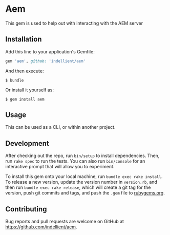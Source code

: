 # Aem

This gem is used to help out with interacting with the AEM server

## Installation

Add this line to your application's Gemfile:

```ruby
gem 'aem', github: 'indellient/aem'
```

And then execute:

    $ bundle

Or install it yourself as:

    $ gem install aem

## Usage

This can be used as a CLI, or within another project.

## Development

After checking out the repo, run `bin/setup` to install dependencies. Then, run `rake spec` to run the tests. You can also run `bin/console` for an interactive prompt that will allow you to experiment.

To install this gem onto your local machine, run `bundle exec rake install`. To release a new version, update the version number in `version.rb`, and then run `bundle exec rake release`, which will create a git tag for the version, push git commits and tags, and push the `.gem` file to [rubygems.org](https://rubygems.org).

## Contributing

Bug reports and pull requests are welcome on GitHub at https://github.com/indellient/aem.

